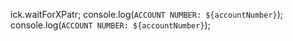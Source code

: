 
ick.waitForXPatr;
        console.log(`ACCOUNT NUMBER: ${accountNumber}`);
        console.log(`ACCOUNT NUMBER: ${accountNumber}`);
